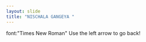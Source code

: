 ```yaml
---
layout: slide
title: "NISCHALA GANGEYA "
---
```

font:"Times New Roman"
Use the left arrow to go back!
